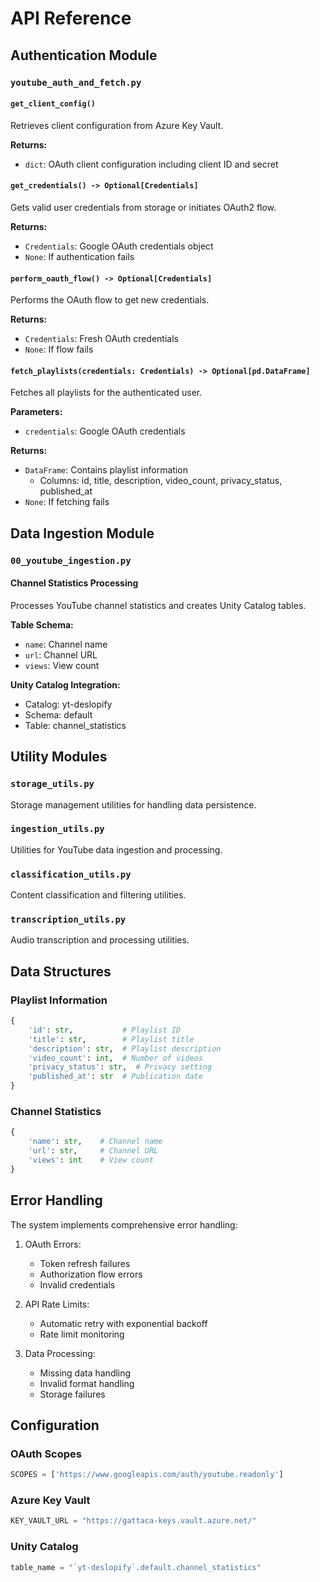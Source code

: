 # API Reference

## Authentication Module

### `youtube_auth_and_fetch.py`

#### `get_client_config()`
Retrieves client configuration from Azure Key Vault.

**Returns:**
- `dict`: OAuth client configuration including client ID and secret

#### `get_credentials() -> Optional[Credentials]`
Gets valid user credentials from storage or initiates OAuth2 flow.

**Returns:**
- `Credentials`: Google OAuth credentials object
- `None`: If authentication fails

#### `perform_oauth_flow() -> Optional[Credentials]`
Performs the OAuth flow to get new credentials.

**Returns:**
- `Credentials`: Fresh OAuth credentials
- `None`: If flow fails

#### `fetch_playlists(credentials: Credentials) -> Optional[pd.DataFrame]`
Fetches all playlists for the authenticated user.

**Parameters:**
- `credentials`: Google OAuth credentials

**Returns:**
- `DataFrame`: Contains playlist information
  - Columns: id, title, description, video_count, privacy_status, published_at
- `None`: If fetching fails

## Data Ingestion Module

### `00_youtube_ingestion.py`

#### Channel Statistics Processing
Processes YouTube channel statistics and creates Unity Catalog tables.

**Table Schema:**
- `name`: Channel name
- `url`: Channel URL
- `views`: View count

**Unity Catalog Integration:**
- Catalog: yt-deslopify
- Schema: default
- Table: channel_statistics

## Utility Modules

### `storage_utils.py`
Storage management utilities for handling data persistence.

### `ingestion_utils.py`
Utilities for YouTube data ingestion and processing.

### `classification_utils.py`
Content classification and filtering utilities.

### `transcription_utils.py`
Audio transcription and processing utilities.

## Data Structures

### Playlist Information
```python
{
    'id': str,           # Playlist ID
    'title': str,        # Playlist title
    'description': str,  # Playlist description
    'video_count': int,  # Number of videos
    'privacy_status': str,  # Privacy setting
    'published_at': str  # Publication date
}
```

### Channel Statistics
```python
{
    'name': str,    # Channel name
    'url': str,     # Channel URL
    'views': int    # View count
}
```

## Error Handling

The system implements comprehensive error handling:

1. OAuth Errors:
   - Token refresh failures
   - Authorization flow errors
   - Invalid credentials

2. API Rate Limits:
   - Automatic retry with exponential backoff
   - Rate limit monitoring

3. Data Processing:
   - Missing data handling
   - Invalid format handling
   - Storage failures

## Configuration

### OAuth Scopes
```python
SCOPES = ['https://www.googleapis.com/auth/youtube.readonly']
```

### Azure Key Vault
```python
KEY_VAULT_URL = "https://gattaca-keys.vault.azure.net/"
```

### Unity Catalog
```python
table_name = "`yt-deslopify`.default.channel_statistics"
```